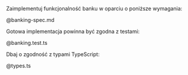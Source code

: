 Zaimplementuj funkcjonalność banku w oparciu o poniższe wymagania:

<SPEC> @banking-spec.md </SPEC>

Gotowa implementacja powinna być zgodna z testami:

<TESTS> @banking.test.ts </TESTS>

Dbaj o zgodność z typami TypeScript:

<TYPES> @types.ts </TYPES>
